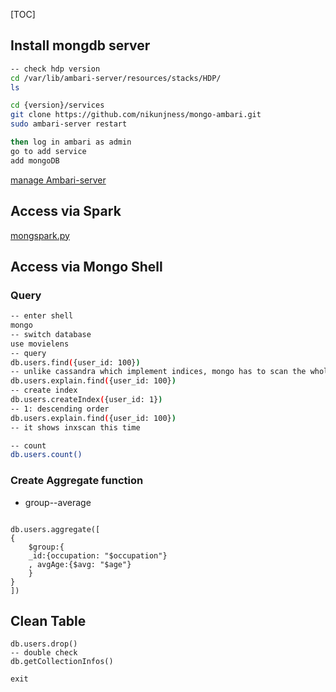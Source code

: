 [TOC] 

## Install mongdb server

```sh
-- check hdp version
cd /var/lib/ambari-server/resources/stacks/HDP/
ls

cd {version}/services
git clone https://github.com/nikunjness/mongo-ambari.git
sudo ambari-server restart

then log in ambari as admin
go to add service
add mongoDB
```

[manage Ambari-server](http://www.hadooplessons.info/2017/08/starting-stoping-ambari-server.html)

## Access via Spark

[mongspark.py](https://github.com/yongzhixu/HadoopTutorial/blob/main/14_MongoSpark.py)

## Access via Mongo Shell

<!-- if mongo gives u error, try entering export LC_ALL=C first. -->

### Query

```sh
-- enter shell
mongo
-- switch database
use movielens
-- query
db.users.find({user_id: 100})
-- unlike cassandra which implement indices, mongo has to scan the whole table for your query
db.users.explain.find({user_id: 100})
-- create index 
db.users.createIndex({user_id: 1})
-- 1: descending order
db.users.explain.find({user_id: 100})
-- it shows inxscan this time

-- count
db.users.count()
```

### Create Aggregate function 

- group--average

```shell

db.users.aggregate([
{
	$group:{
	_id:{occupation: "$occupation"}
	, avgAge:{$avg: "$age"}
	}
}
])
```



## Clean Table

```shell
db.users.drop()
-- double check
db.getCollectionInfos()

exit
```





